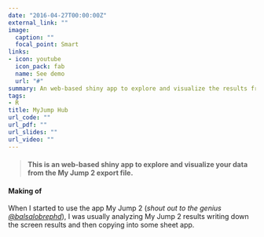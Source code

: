 ```yaml
---
date: "2016-04-27T00:00:00Z"
external_link: ""
image:
  caption: ""
  focal_point: Smart
links:
- icon: youtube
  icon_pack: fab
  name: See demo
  url: "#"
summary: An web-based shiny app to explore and visualize the results from your My Jump 2 export file.
tags:
- R
title: MyJump Hub
url_code: ""
url_pdf: ""
url_slides: ""
url_video: ""
---
```


> #### This is an web-based shiny app to explore and visualize your data from the My Jump 2 export file.

####  Making of

When I started to use the app My Jump 2 (*shout out to the genius [\@balsalobrephd](https://twitter.com/balsalobrephd)*), I was usually analyzing My Jump 2 results writing down the screen results and then copying into some sheet app.
